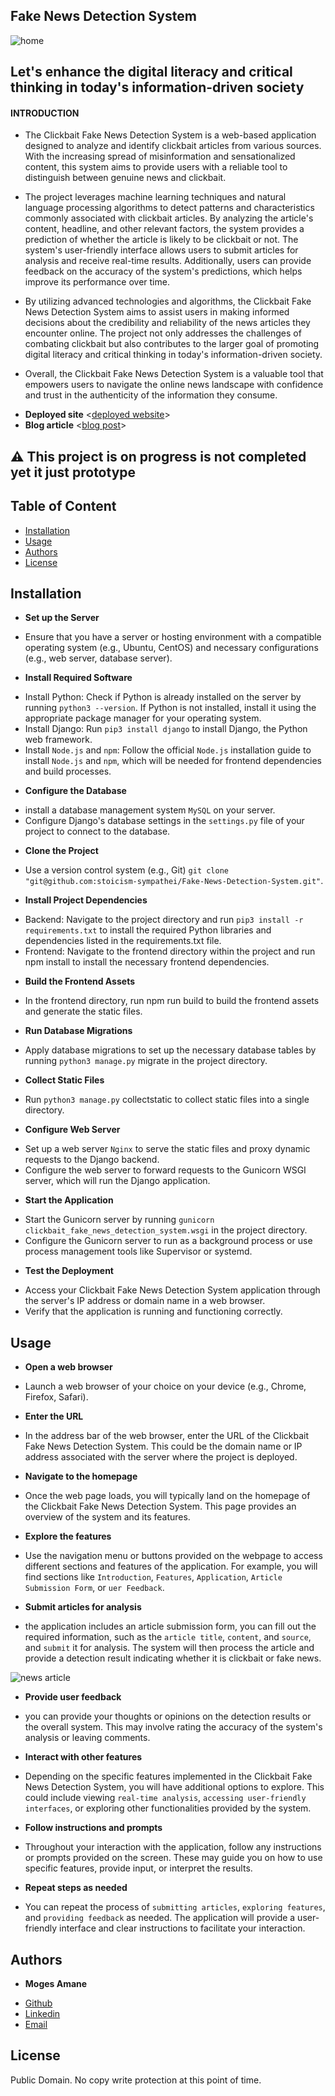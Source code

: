 ## Fake News Detection System
 ![home](https://imgur.com/03BRS1u.png)
 


## Let's enhance the digital literacy and critical thinking in today's information-driven society

#### INTRODUCTION


* The Clickbait Fake News Detection System is a web-based application designed to analyze and identify clickbait articles from various sources. With the increasing spread of misinformation and sensationalized content, this system aims to provide users with a reliable tool to distinguish between genuine news and clickbait.

* The project leverages machine learning techniques and natural language processing algorithms to detect patterns and characteristics commonly associated with clickbait articles. By analyzing the article's content, headline, and other relevant factors, the system provides a prediction of whether the article is likely to be clickbait or not.
The system's user-friendly interface allows users to submit articles for analysis and receive real-time results. Additionally, users can provide feedback on the accuracy of the system's predictions, which helps improve its performance over time.

* By utilizing advanced technologies and algorithms, the Clickbait Fake News Detection System aims to assist users in making informed decisions about the credibility and reliability of the news articles they encounter online. The project not only addresses the challenges of combating clickbait but also contributes to the larger goal of promoting digital literacy and critical thinking in today's 
information-driven society.  

* Overall, the Clickbait Fake News Detection System is a valuable tool that empowers users to navigate the online news landscape with confidence and trust in the authenticity of the information they consume.

- **Deployed site** <[deployed website](https://stoicism-sympathei.github.io/Fake-News-Detection-System/)>
- **Blog article** <[blog post](https://medium.com/@mogesanonymous/fake-news-detection-system-79b858ec4f4e)> 
## ⚠ This project is on progress is not completed yet it just prototype 
## Table of Content
* [Installation](#installation)
* [Usage](#usage)
* [Authors](#authors)
* [License](#license)

## Installation
-	**Set up the Server**
*	Ensure that you have a server or hosting environment with a compatible operating system (e.g., Ubuntu, CentOS) and necessary configurations (e.g., web server, database server).
- **Install Required Software**
*	Install Python: Check if Python is already installed on the server by running `python3 --version`. If Python is not installed, install it using the appropriate package manager for your operating system.
*	Install Django: Run `pip3 install django` to install Django, the Python web framework.
*	Install `Node.js` and `npm`: Follow the official `Node.js` installation guide to install `Node.js` and `npm`, which will be needed for frontend dependencies and build processes.
- **Configure the Database**
*	install a database management system `MySQL` on your server.
*	Configure Django's database settings in the `settings.py` file of your project to connect to the database.
-	**Clone the Project**
*	Use a version control system (e.g., Git) `git clone "git@github.com:stoicism-sympathei/Fake-News-Detection-System.git"`.
-	**Install Project Dependencies**
*	Backend: Navigate to the project directory and run `pip3 install -r requirements.txt` to install the required Python libraries and dependencies listed in the requirements.txt file.
*	Frontend: Navigate to the frontend directory within the project and run npm install to install the necessary frontend dependencies.
-	**Build the Frontend Assets**
*	In the frontend directory, run npm run build to build the frontend assets and generate the static files.
- **Run Database Migrations**
*	Apply database migrations to set up the necessary database tables by running `python3 manage.py` migrate in the project directory.
- **Collect Static Files**
*	Run `python3 manage.py` collectstatic to collect static files into a single directory.
- **Configure Web Server**
*	Set up a web server `Nginx` to serve the static files and proxy dynamic requests to the Django backend.
*	Configure the web server to forward requests to the Gunicorn WSGI server, which will run the Django application.
- **Start the Application**
*	Start the Gunicorn server by running `gunicorn clickbait_fake_news_detection_system.wsgi` in the project directory.
*	Configure the Gunicorn server to run as a background process or use process management tools like Supervisor or systemd.
-	**Test the Deployment**
*	Access your Clickbait Fake News Detection System application through the server's IP address or domain name in a web browser.
*	Verify that the application is running and functioning correctly.

## Usage
- **Open a web browser** 
*  Launch a web browser of your choice on your device (e.g., Chrome, Firefox, Safari).

- **Enter the URL** 
* In the address bar of the web browser, enter the URL of the Clickbait Fake News Detection System. This could be the domain name or IP address associated with the server where the project is deployed.

- **Navigate to the homepage**
*  Once the web page loads, you will typically land on the homepage of the Clickbait Fake News Detection System. This page provides an overview of the system and its features.

- **Explore the features** 
*  Use the navigation menu or buttons provided on the webpage to access different sections and features of the application. For example, you will find sections like `Introduction`, `Features`, `Application`, `Article Submission Form`, or `uer Feedback`.

- **Submit articles for analysis** 
* the application includes an article submission form, you can fill out the required information, such as the `article title`, `content`, and `source`, and `submit` it for analysis. The system will then process the article and provide a detection result indicating whether it is clickbait or fake news.

![news article](https://imgur.com/rWj6bLO.png)

- **Provide user feedback** 
* you can provide your thoughts or opinions on the detection results or the overall system. This may involve rating the accuracy of the system's analysis or leaving comments.

- **Interact with other features** 
*  Depending on the specific features implemented in the Clickbait Fake News Detection System, you will have additional options to explore. This could include viewing `real-time analysis`, `accessing user-friendly interfaces`, or exploring other functionalities provided by the system.

- **Follow instructions and prompts** 
* Throughout your interaction with the application, follow any instructions or prompts provided on the screen. These may guide you on how to use specific features, provide input, or interpret the results.

- **Repeat steps as needed** 
* You can repeat the process of `submitting articles`, `exploring features`, and `providing feedback` as needed. The application will provide a user-friendly interface and clear instructions to facilitate your interaction.

## Authors
- **Moges Amane**
* [Github](https://github.com/stoicism-sympathei)
* [Linkedin](https://www.linkedin.com/feed/)
* [Email](https://mogesanonymous@gmail.com)
   


## License
Public Domain. No copy write protection at this point of time.




